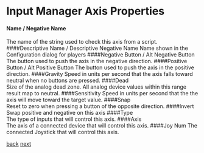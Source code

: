 # Input Manager Axis Properties
#### Name / Negative Name	
The name of the string used to check this axis from a script.
####Descriptive Name / Descriptive Negative Name
Name shown in the Configuration dialog for players
####Negative Button / Alt Negative Button
The button used to push the axis in the negative direction.
####Positive Button / Alt Positive Button
The button used to push the axis in the positive direction.
####Gravity	
Speed in units per second that the axis falls toward neutral when no buttons are pressed.
####Dead	
Size of the analog dead zone. All analog device values within this range result map to neutral.
####Sensitivity	
Speed in units per second that the the axis will move toward the target value. 
####Snap	
Reset to zero when pressing a button of the opposite direction.
####Invert
Swap positive and negative on this axis
####Type	
The type of inputs that will control this axis.
####Axis	
The axis of a connected device that will control this axis.
####Joy Num	
The connected Joystick that will control this axis.

[back](4-3.md) [next](4-5.md)